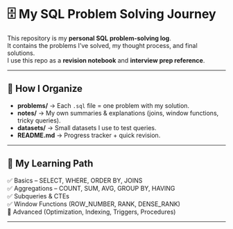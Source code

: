 # 🗄️ My SQL Problem Solving Journey

This repository is my **personal SQL problem-solving log**.  
It contains the problems I’ve solved, my thought process, and final solutions.  
I use this repo as a **revision notebook** and **interview prep reference**.

---

## 📌 How I Organize

- **problems/** → Each `.sql` file = one problem with my solution.
- **notes/** → My own summaries & explanations (joins, window functions, tricky queries).
- **datasets/** → Small datasets I use to test queries.
- **README.md** → Progress tracker + quick revision.

---

## 🚀 My Learning Path

✅ Basics – SELECT, WHERE, ORDER BY, JOINS  
✅ Aggregations – COUNT, SUM, AVG, GROUP BY, HAVING  
✅ Subqueries & CTEs  
✅ Window Functions (ROW_NUMBER, RANK, DENSE_RANK)  
🔄 Advanced (Optimization, Indexing, Triggers, Procedures)  

---



